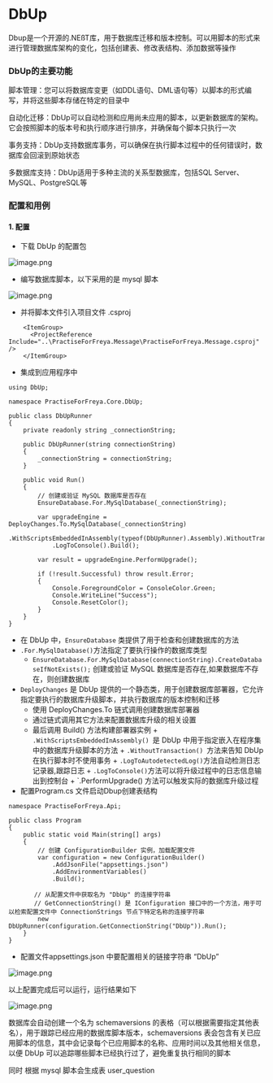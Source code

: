 # DbUp

Dbup是一个开源的.NEßT库，用于数据库迁移和版本控制。可以用脚本的形式来进行管理数据库架构的变化，包括创建表、修改表结构、添加数据等操作

### DbUp的主要功能

脚本管理：您可以将数据库变更（如DDL语句、DML语句等）以脚本的形式编写，并将这些脚本存储在特定的目录中

自动化迁移：DbUp可以自动检测和应用尚未应用的脚本，以更新数据库的架构。它会按照脚本的版本号和执行顺序进行排序，并确保每个脚本只执行一次

事务支持：DbUp支持数据库事务，可以确保在执行脚本过程中的任何错误时，数据库会回滚到原始状态

多数据库支持：DbUp适用于多种主流的关系型数据库，包括SQL Server、MySQL、PostgreSQL等

### 配置和用例

#### 1. 配置

+ 下载 DbUp 的配置包

![image.png](https://upload-images.jianshu.io/upload_images/29476859-e760b8dc9de4594c.png?imageMogr2/auto-orient/strip%7CimageView2/2/w/1240)

+  编写数据库脚本，以下采用的是 mysql 脚本

![image.png](https://upload-images.jianshu.io/upload_images/29476859-767a4fa74f93517b.png?imageMogr2/auto-orient/strip%7CimageView2/2/w/1240)

+ 并将脚本文件引入项目文件 .csproj

```
    <ItemGroup>
      <ProjectReference Include="..\PractiseForFreya.Message\PractiseForFreya.Message.csproj" />
    </ItemGroup>
```

+ 集成到应用程序中

```
using DbUp;

namespace PractiseForFreya.Core.DbUp;

public class DbUpRunner
{
    private readonly string _connectionString;

    public DbUpRunner(string connectionString)
    {
        _connectionString = connectionString;
    }

    public void Run()
    {
        // 创建或验证 MySQL 数据库是否存在
        EnsureDatabase.For.MySqlDatabase(_connectionString);

        var upgradeEngine = DeployChanges.To.MySqlDatabase(_connectionString)
            .WithScriptsEmbeddedInAssembly(typeof(DbUpRunner).Assembly).WithoutTransaction().LogToAutodetectedLog()
            .LogToConsole().Build();

        var result = upgradeEngine.PerformUpgrade();

        if (!result.Successful) throw result.Error;
        {
            Console.ForegroundColor = ConsoleColor.Green;
            Console.WriteLine("Success");
            Console.ResetColor();
        }
    }
}

```

   + 在 DbUp 中，`EnsureDatabase` 类提供了用于检查和创建数据库的方法
   + ` .For.MySqlDatabase() `方法指定了要执行操作的数据库类型
        + `EnsureDatabase.For.MySqlDatabase(connectionString).CreateDatabaseIfNotExists();` 创建或验证 MySQL 数据库是否存在,如果数据库不存在，则创建数据库
   + `DeployChanges` 是 DbUp 提供的一个静态类，用于创建数据库部署器，它允许指定要执行的数据库升级脚本，并执行数据库的版本控制和迁移
        + 使用 DeployChanges.To 链式调用创建数据库部署器
        + 通过链式调用其它方法来配置数据库升级的相关设置
        + 最后调用 Build() 方法构建部署器实例
    + `.WithScriptsEmbeddedInAssembly() `是 DbUp 中用于指定嵌入在程序集中的数据库升级脚本的方法
    + `.WithoutTransaction() `方法来告知 DbUp 在执行脚本时不使用事务
    + `.LogToAutodetectedLog()`方法自动检测日志记录器,跟踪日志
    + `.LogToConsole()`方法可以将升级过程中的日志信息输出到控制台
    + `.PerformUpgrade() 方法可以触发实际的数据库升级过程
+ 配置Program.cs 文件启动Dbup创建表结构

```
namespace PractiseForFreya.Api;

public class Program
{
    public static void Main(string[] args)
    {
        // 创建 ConfigurationBuilder 实例，加载配置文件
        var configuration = new ConfigurationBuilder()
            .AddJsonFile("appsettings.json")
            .AddEnvironmentVariables()
            .Build();
        
       // 从配置文件中获取名为 "DbUp" 的连接字符串
       // GetConnectionString() 是 IConfiguration 接口中的一个方法，用于可以检索配置文件中 ConnectionStrings 节点下特定名称的连接字符串
        new DbUpRunner(configuration.GetConnectionString("DbUp")).Run();
    }
}
```

+ 配置文件appsettings.json 中要配置相关的链接字符串 “DbUp”

![image.png](https://upload-images.jianshu.io/upload_images/29476859-b4f39e292eb0d989.png?imageMogr2/auto-orient/strip%7CimageView2/2/w/1240)

以上配置完成后可以运行，运行结果如下

![image.png](https://upload-images.jianshu.io/upload_images/29476859-9ebdab5909bc3be6.png?imageMogr2/auto-orient/strip%7CimageView2/2/w/1240)

数据库会自动创建一个名为 schemaversions 的表格（可以根据需要指定其他表名），用于跟踪已经应用的数据库脚本版本，schemaversions 表会包含有关已应用脚本的信息，其中会记录每个已应用脚本的名称、应用时间以及其他相关信息，以便 DbUp 可以追踪哪些脚本已经执行过了，避免重复执行相同的脚本

同时 根据 mysql 脚本会生成表 user_question

